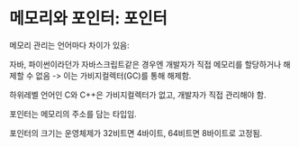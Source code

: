 # 메모리와 포인터: 포인터

메모리 관리는 언어마다 차이가 있음:

자바, 파이썬이라던가 자바스크립트같은 경우엔 개발자가 직접 메모리를 할당하거나 해제할 수 없음 -> 이는 가비지컬렉터(GC)를 통해 해제함.

하위레벨 언어인 C와 C++은 가비지컬렉터가 없고, 개발자가 직접 관리해야 함.

포인터는 메모리의 주소를 담는 타입임.

포인터의 크기는 운영체제가 32비트면 4바이트, 64비트면 8바이트로 고정됨.
